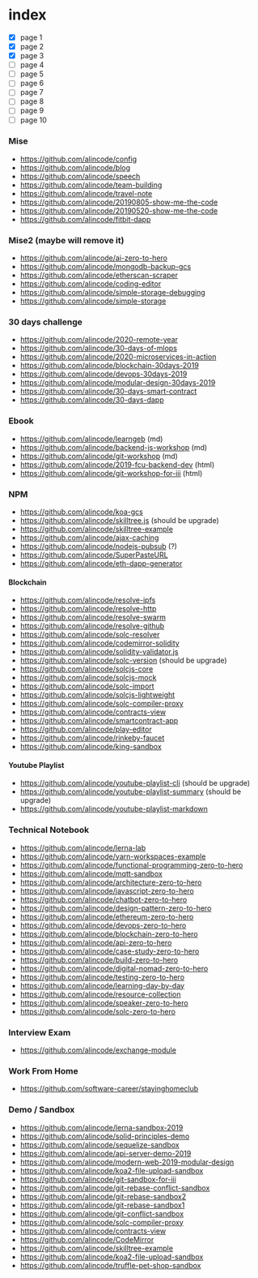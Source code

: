 # index

- [x] page 1
- [x] page 2
- [x] page 3
- [ ] page 4
- [ ] page 5
- [ ] page 6
- [ ] page 7
- [ ] page 8
- [ ] page 9
- [ ] page 10

### Mise
- https://github.com/alincode/config
- https://github.com/alincode/blog
- https://github.com/alincode/speech
- https://github.com/alincode/team-building
- https://github.com/alincode/travel-note
- https://github.com/alincode/20190805-show-me-the-code
- https://github.com/alincode/20190520-show-me-the-code
- https://github.com/alincode/fitbit-dapp

### Mise2 (maybe will remove it)
- https://github.com/alincode/ai-zero-to-hero
- https://github.com/alincode/mongodb-backup-gcs
- https://github.com/alincode/etherscan-scraper
- https://github.com/alincode/coding-editor
- https://github.com/alincode/simple-storage-debugging
- https://github.com/alincode/simple-storage

### 30 days challenge
- https://github.com/alincode/2020-remote-year
- https://github.com/alincode/30-days-of-mlops
- https://github.com/alincode/2020-microservices-in-action
- https://github.com/alincode/blockchain-30days-2019
- https://github.com/alincode/devops-30days-2019
- https://github.com/alincode/modular-design-30days-2019
- https://github.com/alincode/30-days-smart-contract
- https://github.com/alincode/30-days-dapp

### Ebook
- https://github.com/alincode/learngeb (md)
- https://github.com/alincode/backend-js-workshop (md)
- https://github.com/alincode/git-workshop (md)
- https://github.com/alincode/2019-fcu-backend-dev (html)
- https://github.com/alincode/git-workshop-for-iii (html)

### NPM
- https://github.com/alincode/koa-gcs
- https://github.com/alincode/skilltree.js (should be upgrade)
- https://github.com/alincode/skilltree-example
- https://github.com/alincode/ajax-caching
- https://github.com/alincode/nodejs-pubsub (?)
- https://github.com/alincode/SuperPasteURL
- https://github.com/alincode/eth-dapp-generator

#### Blockchain
- https://github.com/alincode/resolve-ipfs
- https://github.com/alincode/resolve-http
- https://github.com/alincode/resolve-swarm
- https://github.com/alincode/resolve-github
- https://github.com/alincode/solc-resolver
- https://github.com/alincode/codemirror-solidity
- https://github.com/alincode/solidity-validator.js
- https://github.com/alincode/solc-version (should be upgrade)
- https://github.com/alincode/solcjs-core
- https://github.com/alincode/solcjs-mock
- https://github.com/alincode/solc-import
- https://github.com/alincode/solcjs-lightweight
- https://github.com/alincode/solc-compiler-proxy
- https://github.com/alincode/contracts-view
- https://github.com/alincode/smartcontract-app
- https://github.com/alincode/play-editor
- https://github.com/alincode/rinkeby-faucet
- https://github.com/alincode/king-sandbox

#### Youtube Playlist
- https://github.com/alincode/youtube-playlist-cli (should be upgrade)
- https://github.com/alincode/youtube-playlist-summary (should be upgrade)
- https://github.com/alincode/youtube-playlist-markdown

### Technical Notebook
- https://github.com/alincode/lerna-lab
- https://github.com/alincode/yarn-workspaces-example
- https://github.com/alincode/functional-programming-zero-to-hero
- https://github.com/alincode/mqtt-sandbox
- https://github.com/alincode/architecture-zero-to-hero
- https://github.com/alincode/javascript-zero-to-hero
- https://github.com/alincode/chatbot-zero-to-hero
- https://github.com/alincode/design-pattern-zero-to-hero
- https://github.com/alincode/ethereum-zero-to-hero
- https://github.com/alincode/devops-zero-to-hero
- https://github.com/alincode/blockchain-zero-to-hero
- https://github.com/alincode/api-zero-to-hero
- https://github.com/alincode/case-study-zero-to-hero
- https://github.com/alincode/build-zero-to-hero
- https://github.com/alincode/digital-nomad-zero-to-hero
- https://github.com/alincode/testing-zero-to-hero
- https://github.com/alincode/learning-day-by-day
- https://github.com/alincode/resource-collection
- https://github.com/alincode/speaker-zero-to-hero
- https://github.com/alincode/solc-zero-to-hero

### Interview Exam
- https://github.com/alincode/exchange-module

### Work From Home
- https://github.com/software-career/stayinghomeclub

### Demo / Sandbox
- https://github.com/alincode/lerna-sandbox-2019
- https://github.com/alincode/solid-principles-demo
- https://github.com/alincode/sequelize-sandbox
- https://github.com/alincode/api-server-demo-2019
- https://github.com/alincode/modern-web-2019-modular-design
- https://github.com/alincode/koa2-file-upload-sandbox
- https://github.com/alincode/git-sandbox-for-iii
- https://github.com/alincode/git-rebase-conflict-sandbox
- https://github.com/alincode/git-rebase-sandbox2
- https://github.com/alincode/git-rebase-sandbox1
- https://github.com/alincode/git-conflict-sandbox
- https://github.com/alincode/solc-compiler-proxy
- https://github.com/alincode/contracts-view
- https://github.com/alincode/CodeMirror
- https://github.com/alincode/skilltree-example
- https://github.com/alincode/koa2-file-upload-sandbox
- https://github.com/alincode/truffle-pet-shop-sandbox
